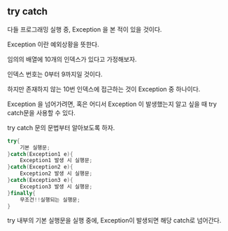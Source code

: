 ## try catch

다들 프로그래밍 실행 중, Exception 을 본 적이 있을 것이다.

Exception 이란 예외상황을 뜻한다.

임의의 배열에 10개의 인덱스가 있다고 가정해보자.

인덱스 번호는 0부터 9까지일 것이다.

하지만 존재하지 않는 10번 인덱스에 접근하는 것이 Exception 중 하나이다.

Exception 을 넘어가려면, 혹은 어디서 Exception 이 발생했는지 알고 싶을 때 try catch문을 사용할 수 있다.



try catch 문의 문법부터 알아보도록 하자.

```java
try{
    기본 실행문;
}catch(Exception1 e){
    Exception1 발생 시 실행문;
}catch(Exception2 e){
    Exception2 발생 시 실행문;
}catch(Exception3 e){
    Exception3 발생 시 실행문;
}finally{
    무조건!!실행되는 실행문;
}
```

try 내부의 기본 실행문을 실행 중에, Exception이 발생되면 해당 catch로 넘어간다.

